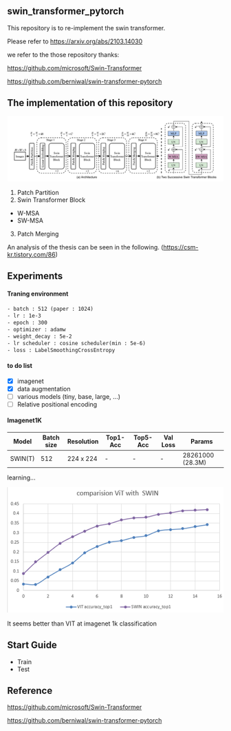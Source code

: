 ## swin_transformer_pytorch

This repository is to re-implement the swin transformer.

Please refer to https://arxiv.org/abs/2103.14030

we refer to the those repository thanks:

https://github.com/microsoft/Swin-Transformer

https://github.com/berniwal/swin-transformer-pytorch

## The implementation of this repository
![model](./figure/img.png)

1. Patch Partition
2. Swin Transformer Block
- W-MSA
- SW-MSA
3. Patch Merging

An analysis of the thesis can be seen in the following. (https://csm-kr.tistory.com/86)

## Experiments

#### Traning environment

```angular2html
- batch : 512 (paper : 1024)
- lr : 1e-3
- epoch : 300
- optimizer : adamw
- weight_decay : 5e-2
- lr scheduler : cosine scheduler(min : 5e-6)
- loss : LabelSmoothingCrossEntropy
```

#### to do list

- [X] imagenet
- [x] data augmentation 
- [ ] various models (tiny, base, large, ...)  
- [ ] Relative positional encoding

#### Imagenet1K

| Model   | Batch size | Resolution | Top1-Acc | Top5-Acc | Val Loss | Params           |
|---------|------------|------------|----------|----------|----------|------------------|
| SWIN(T) | 512        | 224 x 224  | -        | -        | -        | 28261000 (28.3M) |

learning...

![comparison](./figure/comparison.PNG)

It seems better than VIT at imagenet 1k classification 

## Start Guide

- Train
- Test

## Reference

https://github.com/microsoft/Swin-Transformer

https://github.com/berniwal/swin-transformer-pytorch



